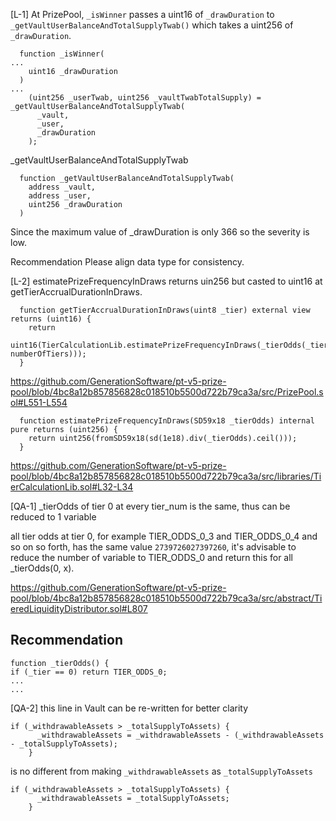 [L-1] At PrizePool, `_isWinner` passes a uint16 of `_drawDuration` to `_getVaultUserBalanceAndTotalSupplyTwab()` which takes a uint256 of `_drawDuration`.

```solidity
  function _isWinner(
...
    uint16 _drawDuration
  )
...
    (uint256 _userTwab, uint256 _vaultTwabTotalSupply) = _getVaultUserBalanceAndTotalSupplyTwab(
      _vault,
      _user,
      _drawDuration
    );

```

_getVaultUserBalanceAndTotalSupplyTwab
```solidity
  function _getVaultUserBalanceAndTotalSupplyTwab(
    address _vault,
    address _user,
    uint256 _drawDuration
  )
```

Since the maximum value of _drawDuration is only 366 so the severity is low.

Recommendation
Please align data type for consistency.


[L-2] estimatePrizeFrequencyInDraws returns uin256 but casted to uint16 at getTierAccrualDurationInDraws.

```solidity
  function getTierAccrualDurationInDraws(uint8 _tier) external view returns (uint16) {
    return
      uint16(TierCalculationLib.estimatePrizeFrequencyInDraws(_tierOdds(_tier, numberOfTiers)));
  }
```
https://github.com/GenerationSoftware/pt-v5-prize-pool/blob/4bc8a12b857856828c018510b5500d722b79ca3a/src/PrizePool.sol#L551-L554

```solidity
  function estimatePrizeFrequencyInDraws(SD59x18 _tierOdds) internal pure returns (uint256) {
    return uint256(fromSD59x18(sd(1e18).div(_tierOdds).ceil()));
  }
```
https://github.com/GenerationSoftware/pt-v5-prize-pool/blob/4bc8a12b857856828c018510b5500d722b79ca3a/src/libraries/TierCalculationLib.sol#L32-L34

[QA-1] _tierOdds of tier 0 at every tier_num is the same, thus can be reduced to 1 variable

all tier odds at tier 0, for example TIER_ODDS_0_3 and TIER_ODDS_0_4 and so on so forth, has the same value `2739726027397260`, it's advisable to reduce the number of variable to TIER_ODDS_0 and return this for all _tierOdds(0, x).

https://github.com/GenerationSoftware/pt-v5-prize-pool/blob/4bc8a12b857856828c018510b5500d722b79ca3a/src/abstract/TieredLiquidityDistributor.sol#L807

## Recommendation
```solidity
function _tierOdds() {
if (_tier == 0) return TIER_ODDS_0;
...
...

```


[QA-2] this line in Vault can be re-written for better clarity
```solidity
if (_withdrawableAssets > _totalSupplyToAssets) {
      _withdrawableAssets = _withdrawableAssets - (_withdrawableAssets - _totalSupplyToAssets);
    }
```

is no different from making `_withdrawableAssets` as `_totalSupplyToAssets`
```solidity
if (_withdrawableAssets > _totalSupplyToAssets) {
      _withdrawableAssets = _totalSupplyToAssets;
    }
````